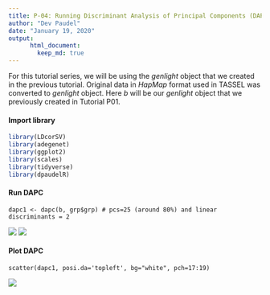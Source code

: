 ```yaml
---
title: P-04: Running Discriminant Analysis of Principal Components (DAPC)'
author: "Dev Paudel"
date: "January 19, 2020"
output:
      html_document:
        keep_md: true
---
```

For this tutorial series, we will be using the _genlight_ object that we created in the previous tutorial. 
Original data in _HapMap_ format used in TASSEL was converted to _genlight_ object. 
Here _b_ will be our _genlight_ object that we previously created in Tutorial P01.

#### Import library

```r
library(LDcorSV)
library(adegenet)
library(ggplot2)
library(scales)
library(tidyverse)
library(dpaudelR)
```
#### Run DAPC

```
dapc1 <- dapc(b, grp$grp) # pcs=25 (around 80%) and linear discriminants = 2
```
![](https://rbiology.github.io/rbiologyimages/p05_variance.png)<!-- --> ![](https://rbiology.github.io/rbiologyimages/p05_ld.png)<!-- -->

#### Plot DAPC

```
scatter(dapc1, posi.da='topleft', bg="white", pch=17:19)    
```

![](https://rbiology.github.io/rbiologyimages/p05_dapc.png)<!-- -->
